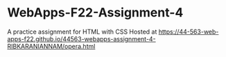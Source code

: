 # WebApps-F22-Assignment-4
A practice assignment for HTML with CSS
Hosted at  https://44-563-web-apps-f22.github.io/44563-webapps-assignment-4-RIBKARANIANNAM/opera.html